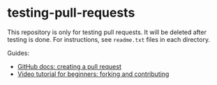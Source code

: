 # testing-pull-requests
This repository is only for testing pull requests. It will be deleted after testing is done. For instructions, see `readme.txt` files in each directory.

Guides:

* [GitHub docs: creating a pull request](https://docs.github.com/en/github/collaborating-with-pull-requests/proposing-changes-to-your-work-with-pull-requests/creating-a-pull-request)
* [Video tutorial for beginners: forking and contributing](https://youtu.be/HbSjyU2vf6Y)
